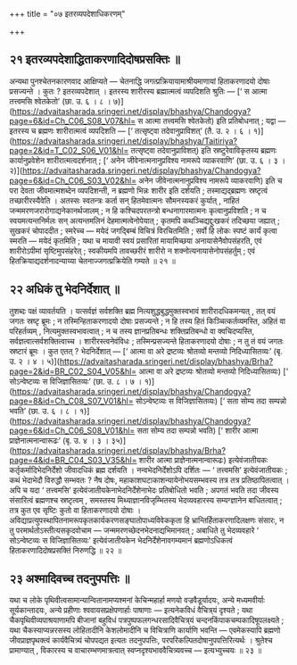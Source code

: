 +++
title = "०७ इतरव्यपदेशाधिकरणम्"

+++

## २१ इतरव्यपदेशाद्धिताकरणादिदोषप्रसक्तिः ॥

अन्यथा पुनश्चेतनकारणवाद आक्षिप्यते — चेतनाद्धि जगत्प्रक्रियायामाश्रीयमाणायां हिताकरणादयो दोषाः प्रसज्यन्ते । कुतः ? इतरव्यपदेशात् । इतरस्य शारीरस्य ब्रह्मात्मत्वं व्यपदिशति श्रुतिः — [‘ स आत्मा तत्त्वमसि श्वेतकेतो’ (छा. उ. ६ । ८ । ७)](https://advaitasharada.sringeri.net/display/bhashya/Chandogya?page=6&id=Ch_C06_S08_V07&hl= स आत्मा तत्त्वमसि श्वेतकेतो) इति प्रतिबोधनात् ; यद्वा — इतरस्य च ब्रह्मणः शारीरात्मत्वं व्यपदिशति — [‘ तत्सृष्ट्वा तदेवानुप्राविशत्’ (तै. उ. २ । ६ । १)](https://advaitasharada.sringeri.net/display/bhashya/Taitiriya?page=2&id=T_C02_S06_V01&hl= तत्सृष्ट्वा तदेवानुप्राविशत्) इति स्रष्टुरेवाविकृतस्य ब्रह्मणः कार्यानुप्रवेशेन शारीरात्मत्वदर्शनात् ; [‘ अनेन जीवेनात्मनानुप्रविश्य नामरूपे व्याकरवाणि’ (छा. उ. ६ । ३ । २)](https://advaitasharada.sringeri.net/display/bhashya/Chandogya?page=6&id=Ch_C06_S03_V02&hl= अनेन जीवेनात्मनानुप्रविश्य नामरूपे व्याकरवाणि) इति च परा देवता जीवमात्मशब्देन व्यपदिशन्ती, न ब्रह्मणो भिन्नः शारीर इति दर्शयति ; तस्माद्यद्ब्रह्मणः स्रष्टृत्वं तच्छारीरस्यैवेति । अतस्सः स्वतन्त्रः कर्ता सन् हितमेवात्मनः सौमनस्यकरं कुर्यात् , नाहितं जन्ममरणजरारोगाद्यनेकानर्थजालम् ; न हि कश्चिदपरतन्त्रो बन्धनागारमात्मनः कृत्वानुप्रविशति ; न च स्वयमत्यन्तनिर्मलः सन् अत्यन्तमलिनं देहमात्मत्वेनोपेयात् ; कृतमपि कथञ्चिद्यद्दुःखकरं तदिच्छया जह्यात् ; सुखकरं चोपाददीत ; स्मरेच्च — मयेदं जगद्बिम्बं विचित्रं विरचितमिति ; सर्वो हि लोकः स्पष्टं कार्यं कृत्वा स्मरति — मयेदं कृतमिति ; यथा च मायावी स्वयं प्रसारितां मायामिच्छया अनायासेनैवोपसंहरति, एवं शारीरोऽपीमां सृष्टिमुपसंहरेत् ; स्वकीयमपि तावच्छरीरं शारीरो न शक्नोत्यनायासेनोपसंहर्तुम् ; एवं हितक्रियाद्यदर्शनादन्याय्या चेतनाज्जगत्प्रक्रियेति गम्यते ॥ २१ ॥

## २२ अधिकं तु भेदनिर्देशात् ॥

तुशब्दः पक्षं व्यावर्तयति । यत्सर्वज्ञं सर्वशक्ति ब्रह्म नित्यशुद्धबुद्धमुक्तस्वभावं शारीरादधिकमन्यत् , तत् वयं जगतः स्रष्टृ ब्रूमः ; न तस्मिन्हिताकरणादयो दोषाः प्रसज्यन्ते ; न हि तस्य हितं किञ्चित्कर्तव्यमस्ति, अहितं वा परिहर्तव्यम् , नित्यमुक्तस्वभावत्वात् ; न च तस्य ज्ञानप्रतिबन्धः शक्तिप्रतिबन्धो वा क्वचिदप्यस्ति, सर्वज्ञत्वात्सर्वशक्तित्वाच्च । शारीरस्त्वनेवंविधः ; तस्मिन्प्रसज्यन्ते हिताकरणादयो दोषाः ; न तु तं वयं जगतः स्रष्टारं ब्रूमः । कुत एतत् ? भेदनिर्देशात् — [‘ आत्मा वा अरे द्रष्टव्यः श्रोतव्यो मन्तव्यो निदिध्यासितव्यः’ (बृ. उ. २ । ४ । ५)](https://advaitasharada.sringeri.net/display/bhashya/Brha?page=2&id=BR_C02_S04_V05&hl= आत्मा वा अरे द्रष्टव्यः श्रोतव्यो मन्तव्यो निदिध्यासितव्यः) [‘ सोऽन्वेष्टव्यः स विजिज्ञासितव्यः’ (छा. उ. ८ । ७ । १)](https://advaitasharada.sringeri.net/display/bhashya/Chandogya?page=8&id=Ch_C08_S07_V01&hl= सोऽन्वेष्टव्यः स विजिज्ञासितव्यः) [‘ सता सोम्य तदा सम्पन्नो भवति’ (छा. उ. ६ । ८ । १)](https://advaitasharada.sringeri.net/display/bhashya/Chandogya?page=6&id=Ch_C06_S08_V01&hl= सता सोम्य तदा सम्पन्नो भवति) [‘ शारीर आत्मा प्राज्ञेनात्मनान्वारूढः’ (बृ. उ. ४ । ३ । ३५)](https://advaitasharada.sringeri.net/display/bhashya/Brha?page=4&id=BR_C04_S03_V35&hl= शारीर आत्मा प्राज्ञेनात्मनान्वारूढः) इत्येवंजातीयकः कर्तृकर्मादिभेदनिर्देशो जीवादधिकं ब्रह्म दर्शयति । नन्वभेदनिर्देशोऽपि दर्शितः — ‘ तत्त्वमसि’ इत्येवंजातीयकः ; कथं भेदाभेदौ विरुद्धौ सम्भवतः ? नैष दोषः, महाकाशघटाकाशन्यायेनोभयसम्भवस्य तत्र तत्र प्रतिष्ठापितत्वात् । अपि च यदा ‘ तत्त्वमसि’ इत्येवंजातीयकेनाभेदनिर्देशेनाभेदः प्रतिबोधितो भवति ; अपगतं भवति तदा जीवस्य संसारित्वं ब्रह्मणश्च स्रष्टृत्वम् , समस्तस्य मिथ्याज्ञानविजृम्भितस्य भेदव्यवहारस्य सम्यग्ज्ञानेन बाधितत्वात् ; तत्र कुत एव सृष्टिः कुतो वा हिताकरणादयो दोषाः । अविद्याप्रत्युपस्थापितनामरूपकृतकार्यकरणसङ्घातोपाध्यविवेककृता हि भ्रान्तिर्हिताकरणादिलक्षणः संसारः, न तु परमार्थतोऽस्तीत्यसकृदवोचाम — जन्ममरणच्छेदनभेदनाद्यभिमानवत् ; अबाधिते तु भेदव्यवहारे ‘ सोऽन्वेष्टव्यः स विजिज्ञासितव्यः’ इत्येवंजातीयकेन भेदनिर्देशेनावगम्यमानं ब्रह्मणोऽधिकत्वं हिताकरणादिदोषप्रसक्तिं निरुणद्धि ॥ २२ ॥

## २३ अश्मादिवच्च तदनुपपत्तिः ॥

यथा च लोके पृथिवीत्वसामान्यान्वितानामप्यश्मनां केचिन्महार्हा मणयो वज्रवैडूर्यादयः, अन्ये मध्यमवीर्याः सूर्यकान्तादयः, अन्ये प्रहीणाः श्ववायसप्रक्षेपणार्हाः पाषाणाः — इत्यनेकविधं वैचित्र्‌यं दृश्यते ; यथा चैकपृथिवीव्यपाश्रयाणामपि बीजानां बहुविधं पत्रपुष्पफलगन्धरसादिवैचित्र्‌यं चन्दनकिंपाकचम्पकादिषूपलक्ष्यते ; यथा चैकस्याप्यन्नरसस्य लोहितादीनि केशलोमादीनि च विचित्राणि कार्याणि भवन्ति — एवमेकस्यापि ब्रह्मणो जीवप्राज्ञपृथक्त्वं कार्यवैचित्र्यं चोपपद्यत इत्यतः तदनुपपत्तिः, परपरिकल्पितदोषानुपपत्तिरित्यर्थः । श्रुतेश्च प्रामाण्यात् , विकारस्य च वाचारम्भणमात्रत्वात् स्वप्नदृश्यभाववैचित्र्यवच्च — इत्यभ्युच्चयः ॥ २३ ॥
